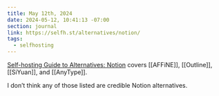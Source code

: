 ```yaml
---
title: May 12th, 2024
date: 2024-05-12, 10:41:13 -07:00
section: journal
link: https://selfh.st/alternatives/notion/
tags:
  - selfhosting
---
```

[Self-hosting Guide to Alternatives: Notion](https://selfh.st/alternatives/notion/) covers [[AFFiNE]], [[Outline]], [[SiYuan]], and [[AnyType]].

I don’t think any of those listed are credible Notion alternatives.